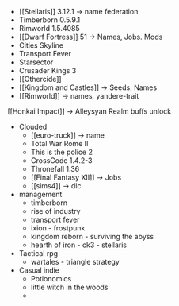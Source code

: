 

- [[Stellaris]] 3.12.1 -> name federation
- Timberborn 0.5.9.1
- Rimworld 1.5.4085
- [[Dwarf Fortress]] 51 -> Names, Jobs. Mods
- Cities Skyline
- Transport Fever
- Starsector
- Crusader Kings 3
- [[Othercide]]
- [[Kingdom and Castles]] -> Seeds, Names
- [[Rimworld]] -> names, yandere-trait

[[Honkai Impact]] -> Alleysyan Realm buffs unlock

- Clouded
	- [[euro-truck]] -> name
	- Total War Rome II
	- This is the police 2
	- CrossCode 1.4.2-3
	- Thronefall 1.36
	- [[Final Fantasy XII]] -> Jobs
	- [[sims4]] -> dlc
- management
	- timberborn
	- rise of industry
	- transport fever
	- ixion - frostpunk 
	- kingdom reborn - surviving the abyss
	- hearth of iron - ck3 - stellaris
- Tactical rpg
	- wartales - triangle strategy
- Casual indie
	- Potionomics
	- little witch in the woods
	- 
